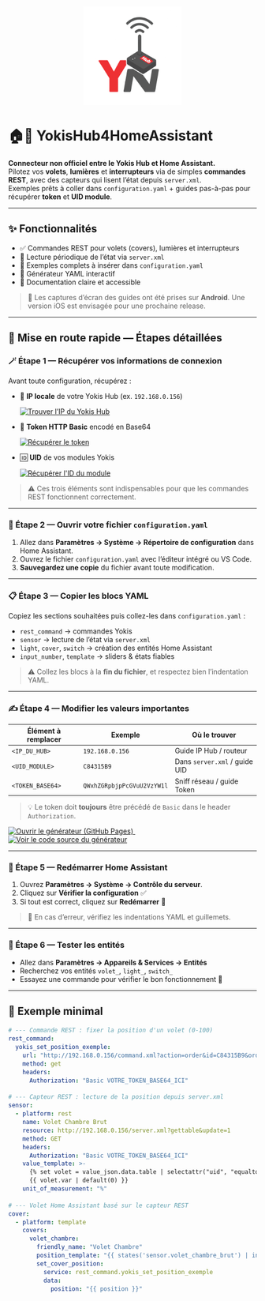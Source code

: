 <p align="center">
  <img src="docs/banner.png" alt="Yokis Hub Connect Banner" width="200">
</p>

# 🏠🧰 YokisHub4HomeAssistant

**Connecteur non officiel entre le Yokis Hub et Home Assistant.**  
Pilotez vos **volets**, **lumières** et **interrupteurs** via de simples **commandes REST**, avec des capteurs qui lisent l’état depuis `server.xml`.  
Exemples prêts à coller dans `configuration.yaml` + guides pas-à-pas pour récupérer **token** et **UID module**.

---

## ✨ Fonctionnalités

- ✅ Commandes REST pour volets (covers), lumières et interrupteurs  
- 📡 Lecture périodique de l’état via `server.xml`  
- 🧭 Exemples complets à insérer dans `configuration.yaml`  
- 🧪 Générateur YAML interactif  
- 📘 Documentation claire et accessible

> 📸 Les captures d’écran des guides ont été prises sur **Android**. Une version iOS est envisagée pour une prochaine release.

---

## 🚀 Mise en route rapide — Étapes détaillées

### 🪄 Étape 1 — Récupérer vos informations de connexion

Avant toute configuration, récupérez :
- 🧭 **IP locale** de votre Yokis Hub (ex. `192.168.0.156`)  
  <div align="left" style="margin: 8px 0 12px;">
    <a href="./docs/findip.md">
      <img src="https://img.shields.io/badge/Trouver_l’IP_du_Hub-F59E0B?style=for-the-badge" alt="Trouver l’IP du Yokis Hub">
    </a>
  </div>

- 🔑 **Token HTTP Basic** encodé en Base64  
  <div align="left" style="margin: 8px 0 12px;">
    <a href="./docs/get-token.md">
      <img src="https://img.shields.io/badge/R%C3%A9cup%C3%A9rer_le_token-34C759?style=for-the-badge" alt="Récupérer le token">
    </a>
  </div>

- 🆔 **UID** de vos modules Yokis  
  <div align="left" style="margin: 8px 0 0;">
    <a href="./docs/get-module-id.md">
      <img src="https://img.shields.io/badge/R%C3%A9cup%C3%A9rer_l'ID_du_module-0A84FF?style=for-the-badge" alt="Récupérer l'ID du module">
    </a>
  </div>

> ⚠️ Ces trois éléments sont indispensables pour que les commandes REST fonctionnent correctement.

---

### 📝 Étape 2 — Ouvrir votre fichier `configuration.yaml`

1. Allez dans **Paramètres → Système → Répertoire de configuration** dans Home Assistant.  
2. Ouvrez le fichier `configuration.yaml` avec l’éditeur intégré ou VS Code.  
3. **Sauvegardez une copie** du fichier avant toute modification.

---

### 📋 Étape 3 — Copier les blocs YAML

Copiez les sections souhaitées puis collez-les dans `configuration.yaml` :

- `rest_command` → commandes Yokis  
- `sensor` → lecture de l’état via `server.xml`  
- `light`, `cover`, `switch` → création des entités Home Assistant  
- `input_number`, `template` → sliders & états fiables

> ⚠️ Collez les blocs à la **fin du fichier**, et respectez bien l’indentation YAML.

---

### ✍️ Étape 4 — Modifier les valeurs importantes

| Élément à remplacer   | Exemple                     | Où le trouver                   |
|-----------------------|-----------------------------|----------------------------------|
| `<IP_DU_HUB>`         | `192.168.0.156`             | Guide IP Hub / routeur          |
| `<UID_MODULE>`        | `C84315B9`                  | Dans `server.xml` / guide UID   |
| `<TOKEN_BASE64>`      | `QWxhZGRpbjpPcGVuU2VzYW1l`  | Sniff réseau / guide Token      |

> 💡 Le token doit **toujours** être précédé de `Basic` dans le header `Authorization`.

<!-- 🔘 Boutons pour accéder au générateur -->
<div align="left" style="margin: 10px 0 0;">
  <a href="https://leobrg34.github.io/YokisHub4HomeAssistant/generator.html">
    <img src="https://img.shields.io/badge/Ouvrir_le_g%C3%A9n%C3%A9rateur_(Pages)-8B5CF6?style=for-the-badge" alt="Ouvrir le générateur (GitHub Pages)">
  </a>
  &nbsp;
  <a href="https://github.com/LeoBrg34/YokisHub4HomeAssistant/blob/main/docs/generator.html">
    <img src="https://img.shields.io/badge/Voir_le_code_source-6B7280?style=for-the-badge" alt="Voir le code source du générateur">
  </a>
</div>

---

### 🔄 Étape 5 — Redémarrer Home Assistant

1. Ouvrez **Paramètres → Système → Contrôle du serveur**.  
2. Cliquez sur **Vérifier la configuration** ✅  
3. Si tout est correct, cliquez sur **Redémarrer** 🔁

> 🧠 En cas d’erreur, vérifiez les indentations YAML et guillemets.

---

### 🧪 Étape 6 — Tester les entités

- Allez dans **Paramètres → Appareils & Services → Entités**  
- Recherchez vos entités `volet_`, `light_`, `switch_`  
- Essayez une commande pour vérifier le bon fonctionnement 🎉

---

## 🧩 Exemple minimal

```yaml
# --- Commande REST : fixer la position d'un volet (0-100)
rest_command:
  yokis_set_position_exemple:
    url: "http://192.168.0.156/command.xml?action=order&id=C84315B9&order=varX&ext1={{ position }}"
    method: get
    headers:
      Authorization: "Basic VOTRE_TOKEN_BASE64_ICI"

# --- Capteur REST : lecture de la position depuis server.xml
sensor:
  - platform: rest
    name: Volet Chambre Brut
    resource: http://192.168.0.156/server.xml?gettable&update=1
    method: GET
    headers:
      Authorization: "Basic VOTRE_TOKEN_BASE64_ICI"
    value_template: >-
      {% set volet = value_json.data.table | selectattr("uid", "equalto", "C84315B9") | list | first %}
      {{ volet.var | default(0) }}
    unit_of_measurement: "%"

# --- Volet Home Assistant basé sur le capteur REST
cover:
  - platform: template
    covers:
      volet_chambre:
        friendly_name: "Volet Chambre"
        position_template: "{{ states('sensor.volet_chambre_brut') | int(0) }}"
        set_cover_position:
          service: rest_command.yokis_set_position_exemple
          data:
            position: "{{ position }}"
